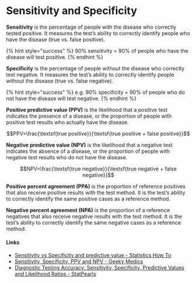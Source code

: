 # Sensitivity and Specificity

**Sensitivity** is the percentage of people with the disease who correctly tested positive. It measures the test’s ability to correctly identify people who have the disease \(true vs. false positive\).

{% hint style="success" %}
90% sensitivity = 90% of people who have the disease will test positive.
{% endhint %}

**Specificity** is the percentage of people without the disease who correctly test negative. It measures the test’s ability to correctly identify people without the disease \(true vs. false negative\).

{% hint style="success" %}
e.g. 90% specificity = 90% of people who do not have the disease will test negative.
{% endhint %}

**Positive predictive value \(PPV\)** is the likelihood that a positive test indicates the presence of a disease, or the proportion of people with positive test results who actually have the disease.

$$PPV=\frac{\textsf{true positive}}{\textsf{true positive + false positive}}$$

**Negative predictive value \(NPV\)** is the likelihood that a negative test indicates the absence of a disease, or the proportion of people with negative test results who do not have the disease.

$$NPV=\frac{\textsf{true negative}}{\textsf{true negative + false negative}}$$

**Positive percent agreement \(PPA\)** is the proportion of reference positives that also receive positive results with the test method. It is the test’s ability to correctly identify the same positive cases as a reference method.

**Negative percent agreement \(NPA\)** is the proportion of a reference negatives that also receive negative results with the test method. It is the test’s ability to correctly identify the same negative cases as a reference method.

#### Links

* [Sensitivity vs Specificity and predictive value - Statistics How To](https://www.statisticshowto.com/probability-and-statistics/statistics-definitions/sensitivity-vs-specificity-statistics/)
* [Sensitivity, Specificity, PPV and NPV - Geeky Medics](https://geekymedics.com/sensitivity-specificity-ppv-and-npv/)
* [Diagnostic Testing Accuracy: Sensitivity, Specificity, Predictive Values and Likelihood Ratios - StatPearls](https://www.ncbi.nlm.nih.gov/books/NBK557491/)

